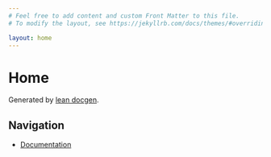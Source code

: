 ```yaml
---
# Feel free to add content and custom Front Matter to this file.
# To modify the layout, see https://jekyllrb.com/docs/themes/#overriding-theme-defaults

layout: home
---
```


# Home

Generated by [lean docgen](https://github.com/leanprover-community/docgen-action).

## Navigation

- [Documentation](/docs)
